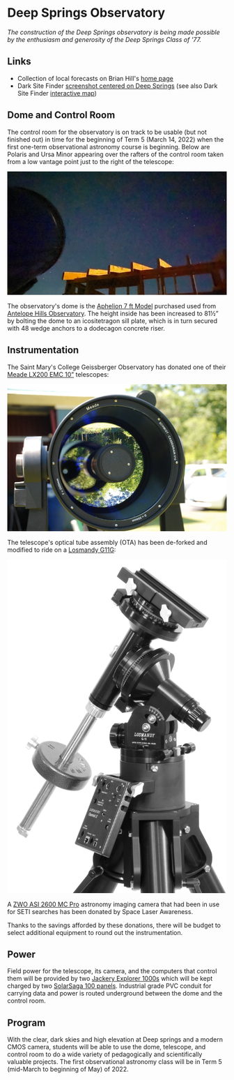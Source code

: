 # Deep Springs Observatory

*The construction of the Deep Springs observatory is being made possible by the enthusiasm and generosity of the Deep Springs Class of '77.*

## Links

* Collection of local forecasts on Brian Hill's [home page](../index.html#weather-forecasts)
* Dark Site Finder [screenshot centered on Deep Springs](./resources/DarkSiteFinderDeepSprings.png) (see also Dark Site Finder [interactive map](https://darksitefinder.com/maps/world.html#10/37.3749/-117.9802))

## Dome and Control Room

The control room for the observatory is on track to be usable (but not finished out) in time for the beginning of Term 5 (March 14, 2022) when the first one-term observational astronomy course
is beginning. Below are Polaris and Ursa Minor appearing over the rafters of the control room taken from a low vantage point just to the right of the telescope:

![Control Room Framing Begun](./photos/UrsaMinorOverRafters.jpeg)

The observatory's dome is the [Aphelion 7 ft Model](https://www.apheliondomes.com/products.html) purchased used from [Antelope Hills Observatory](http://www.antelopehillsobservatory.org). The  height inside has been increased to 81&frac12;&rdquo; by bolting the dome to an icositetragon sill plate, which is in turn secured with 48 wedge anchors to a dodecagon concrete riser.

## Instrumentation

The Saint Mary's College Geissberger Observatory has donated one of their [Meade LX200 EMC 10&rdquo;](./resources/LX200_Classic_Manual.pdf) telescopes:

![Meade LX200 EMC 10](./photos/MeadeLX200EMC.jpg)

The telescope's optical tube assembly (OTA) has been de-forked and modified to ride on a [Losmandy G11G](http://www.losmandy.com/g-11.html):

![Losmandy G11G](./photos/LosmandyG11G.jpg)

A [ZWO ASI 2600 MC Pro](https://astronomy-imaging-camera.com/product/asi2600mc-pro-color) astronomy imaging camera that had been in use for SETI searches has been donated by Space Laser Awareness.

Thanks to the savings afforded by these donations, there will be budget to select additional equipment to round out the instrumentation.

## Power

Field power for the telescope, its camera, and the computers that control them will be provided by two [Jackery Explorer 1000s](https://www.jackery.com/products/explorer-1000-portable-power-station) which will be kept charged by two [SolarSaga 100 panels](https://www.jackery.com/products/solarsaga-100w-solar-panel). Industrial grade PVC conduit for carrying data and power is routed underground between the dome and the control room.

## Program

With the clear, dark skies and high elevation at Deep springs and a modern CMOS camera, students will be able to use the dome, telescope, and control room to do a wide variety of pedagogically and scientifically valuable projects. The first observational astronomy class will be in Term 5 (mid-March to beginning of May) of 2022.
